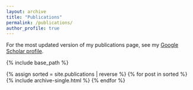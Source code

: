 ```yaml
---
layout: archive
title: "Publications"
permalink: /publications/
author_profile: true
---
```


For the most updated version of my publications page, see my [Google Scholar profile](https://scholar.google.com/citations?user=LaScvbQAAAAJ&hl=en).


{% include base_path %}

{% assign sorted = site.publications | reverse %}
{% for post in sorted %}
  {% include archive-single.html %}
{% endfor %}
